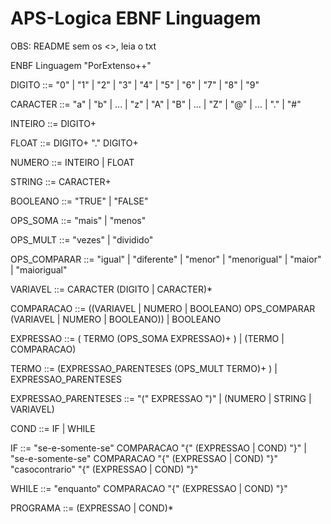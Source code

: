 # APS-Logica EBNF Linguagem
OBS: README sem os <>, leia o txt

ENBF Linguagem "PorExtenso++"

DIGITO ::= "0" | "1" | "2" | "3" | "4" | "5" | "6" | "7" | "8" | "9"

CARACTER ::= "a" | "b" | ... | "z" | "A" | "B" | ... | "Z" | "@" | ... | "." | "#"

INTEIRO ::= DIGITO+

FLOAT ::= DIGITO+ "." DIGITO+

NUMERO ::= INTEIRO | FLOAT

STRING  ::= CARACTER+

BOOLEANO ::= "TRUE" | "FALSE"

OPS_SOMA ::= "mais" | "menos"

OPS_MULT ::=  "vezes" | "dividido"

OPS_COMPARAR ::= "igual" | "diferente" | "menor" | "menorigual" | "maior" | "maiorigual"

VARIAVEL ::= CARACTER (DIGITO | CARACTER)*

COMPARACAO ::= ((VARIAVEL | NUMERO | BOOLEANO) OPS_COMPARAR (VARIAVEL | NUMERO | BOOLEANO)) | BOOLEANO

EXPRESSAO ::= ( TERMO (OPS_SOMA EXPRESSAO)+ ) | (TERMO | COMPARACAO)

TERMO ::= (EXPRESSAO_PARENTESES (OPS_MULT TERMO)+ ) | EXPRESSAO_PARENTESES 

EXPRESSAO_PARENTESES ::= "(" EXPRESSAO ")" | (NUMERO | STRING | VARIAVEL)

COND ::= IF | WHILE

IF ::= "se-e-somente-se" COMPARACAO "{" (EXPRESSAO | COND) "}" | "se-e-somente-se" COMPARACAO "{" (EXPRESSAO | COND) "}" "casocontrario" "{" (EXPRESSAO | COND) "}"

WHILE ::= "enquanto" COMPARACAO "{" (EXPRESSAO | COND) "}"

PROGRAMA ::= (EXPRESSAO | COND)*
